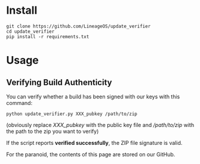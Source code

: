 # Install

```
git clone https://github.com/LineageOS/update_verifier
cd update_verifier
pip install -r requirements.txt
```

# Usage

## Verifying Build Authenticity

You can verify whether a build has been signed with our keys with this command:

`python update_verifier.py XXX_pubkey /path/to/zip`

(obviously replace *XXX_pubkey* with the public key file and */path/to/zip* with the path to the zip you want to verify)

If the script reports **verified successfully**, the ZIP file signature is valid.

For the paranoid, the contents of this page are stored on our GitHub.
